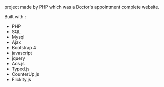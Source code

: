 project made by PHP which was a Doctor's appointment complete website.

Built with :
- PHP
- SQL
- Mysql
- Ajax
- Bootstrap 4
- javascript
- jquery
- Aos.js
- Typed.js
- CounterUp.js
- Flickity.js
